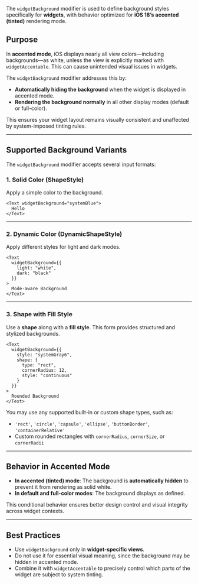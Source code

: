 The `widgetBackground` modifier is used to define background styles specifically for **widgets**, with behavior optimized for **iOS 18’s accented (tinted)** rendering mode.

## Purpose

In **accented mode**, iOS displays nearly all view colors—including backgrounds—as white, unless the view is explicitly marked with `widgetAccentable`. This can cause unintended visual issues in widgets.

The `widgetBackground` modifier addresses this by:

* **Automatically hiding the background** when the widget is displayed in accented mode.
* **Rendering the background normally** in all other display modes (default or full-color).

This ensures your widget layout remains visually consistent and unaffected by system-imposed tinting rules.

---

## Supported Background Variants

The `widgetBackground` modifier accepts several input formats:

### 1. **Solid Color (ShapeStyle)**

Apply a simple color to the background.

```tsx
<Text widgetBackground="systemBlue">
  Hello
</Text>
```

---

### 2. **Dynamic Color (DynamicShapeStyle)**

Apply different styles for light and dark modes.

```tsx
<Text
  widgetBackground={{
    light: "white",
    dark: "black"
  }}
>
  Mode-aware Background
</Text>
```

---

### 3. **Shape with Fill Style**

Use a **shape** along with a **fill style**. This form provides structured and stylized backgrounds.

```tsx
<Text
  widgetBackground={{
    style: "systemGray6",
    shape: {
      type: "rect",
      cornerRadius: 12,
      style: "continuous"
    }
  }}
>
  Rounded Background
</Text>
```

You may use any supported built-in or custom shape types, such as:

* `'rect'`, `'circle'`, `'capsule'`, `'ellipse'`, `'buttonBorder'`, `'containerRelative'`
* Custom rounded rectangles with `cornerRadius`, `cornerSize`, or `cornerRadii`

---

## Behavior in Accented Mode

* **In accented (tinted) mode**: The background is **automatically hidden** to prevent it from rendering as solid white.
* **In default and full-color modes**: The background displays as defined.

This conditional behavior ensures better design control and visual integrity across widget contexts.

---

## Best Practices

* Use `widgetBackground` only in **widget-specific views**.
* Do not use it for essential visual meaning, since the background may be hidden in accented mode.
* Combine it with `widgetAccentable` to precisely control which parts of the widget are subject to system tinting.
